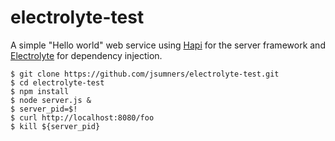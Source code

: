 electrolyte-test
================

A simple "Hello world" web service using [Hapi](http://hapijs.com) for the server framework
and [Electrolyte](https://github.com/jaredhanson/electrolyte) for dependency injection.

```{bash}
$ git clone https://github.com/jsumners/electrolyte-test.git
$ cd electrolyte-test
$ npm install
$ node server.js &
$ server_pid=$!
$ curl http://localhost:8080/foo
$ kill ${server_pid}
```

